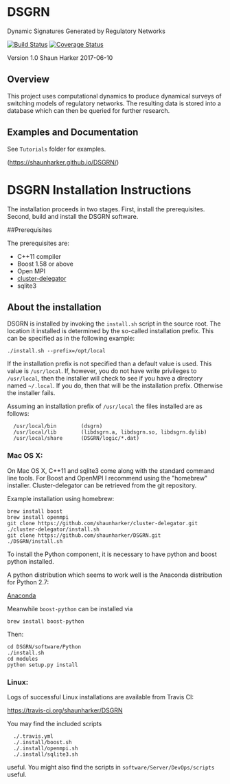 # DSGRN
Dynamic Signatures Generated by Regulatory Networks

[![Build Status](https://travis-ci.org/shaunharker/DSGRN.svg?branch=master)](https://travis-ci.org/shaunharker/DSGRN) [![Coverage Status](https://coveralls.io/repos/github/shaunharker/DSGRN/badge.svg?branch=master)](https://coveralls.io/github/shaunharker/DSGRN?branch=master)

Version 1.0
Shaun Harker
2017-06-10

## Overview 

This project uses computational dynamics to produce
dynamical surveys of switching models of regulatory 
networks. The resulting data is stored into a database
which can then be queried for further research.

## Examples and Documentation

See `Tutorials` folder for examples.

(https://shaunharker.github.io/DSGRN/)

# DSGRN Installation Instructions

The installation proceeds in two stages.
First, install the prerequisites.
Second, build and install the DSGRN software.

##Prerequisites

The prerequisites are:

* C++11 compiler
* Boost 1.58 or above
* Open MPI
* [cluster-delegator](https://github.com/shaunharker/cluster-delegator.git)
* sqlite3

## About the installation

DSGRN is installed by invoking the `install.sh` script in the source root. 
The location it installed is determined by the so-called installation prefix.
This can be specified as in the following example:

```
./install.sh --prefix=/opt/local
```

If the installation prefix is not specified than a default value is used.
This value is `/usr/local`. If, however, you do not have write privileges to `/usr/local`,
then the installer will check to see if you have a directory named `~/.local`. 
If you do, then that will be the installation prefix. Otherwise the installer fails.

Assuming an installation prefix of `/usr/local` the files installed are as follows:

```
  /usr/local/bin        (dsgrn)
  /usr/local/lib        (libdsgrn.a, libdsgrn.so, libdsgrn.dylib)
  /usr/local/share      (DSGRN/logic/*.dat)
```

### Mac OS X: 

On Mac OS X, C++11 and sqlite3 come along with the standard command line tools. For Boost and OpenMPI I recommend using the "homebrew" installer. Cluster-delegator can be retrieved from the git repository.

Example installation using homebrew:

```
brew install boost
brew install openmpi
git clone https://github.com/shaunharker/cluster-delegator.git
./cluster-delegator/install.sh
git clone https://github.com/shaunharker/DSGRN.git
./DSGRN/install.sh
```

To install the Python component, it is necessary to have python and boost python installed. 

A python distribution which seems to work well is the Anaconda distribution for Python 2.7:

[Anaconda](https://www.continuum.io/downloads)

Meanwhile `boost-python` can be installed via

```
brew install boost-python
```

Then:

```
cd DSGRN/software/Python
./install.sh
cd modules
python setup.py install
```

### Linux:

Logs of successful Linux installations are available from Travis CI:

https://travis-ci.org/shaunharker/DSGRN

You may find the included scripts

```
  ./.travis.yml
  ./.install/boost.sh
  ./.install/openmpi.sh
  ./.install/sqlite3.sh
```
useful. You might also find the scripts in `software/Server/DevOps/scripts` useful.
